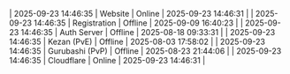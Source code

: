 | 2025-09-23 14:46:35 | Website | Online | 2025-09-23 14:46:31 |
| 2025-09-23 14:46:35 | Registration | Offline | 2025-09-09 16:40:23 |
| 2025-09-23 14:46:35 | Auth Server | Offline | 2025-08-18 09:33:31 |
| 2025-09-23 14:46:35 | Kezan (PvE) | Offline | 2025-08-03 17:58:02 |
| 2025-09-23 14:46:35 | Gurubashi (PvP) | Offline | 2025-08-23 21:44:06 |
| 2025-09-23 14:46:35 | Cloudflare | Online | 2025-09-23 14:46:31 |
